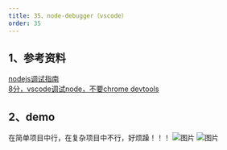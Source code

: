 ```yaml
---
title: 35、node-debugger（vscode）
order: 35
---
```

## 1、参考资料
[nodejs调试指南](https://github.com/nswbmw/node-in-debugging)  
[8分，vscode调试node，不要chrome devtools](https://github.com/nswbmw/node-in-debugging/blob/master/4.3%20Visual%20Studio%20Code.md)  

## 2、demo
在简单项目中行，在复杂项目中不行，好烦躁！！！
![图片](https://robin2017.github.io/frontend-notes/images/debugger-success.png)
![图片](https://robin2017.github.io/frontend-notes/images/debugger-error.png)